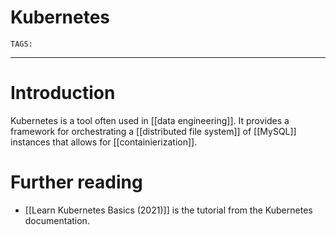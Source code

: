 # Kubernetes
`TAGS:` 

---
# Introduction
Kubernetes is a tool often used in [[data engineering]]. It provides a framework for orchestrating a [[distributed file system]] of [[MySQL]] instances that allows for [[containierization]]. 

# Further reading
- [[Learn Kubernetes Basics (2021)]] is the tutorial from the Kubernetes documentation.